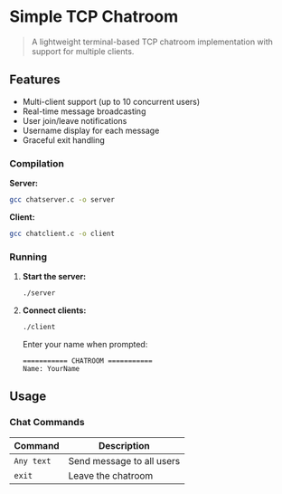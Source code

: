 # Simple TCP Chatroom

> A lightweight terminal-based TCP chatroom implementation with support for multiple clients.

## Features

* Multi-client support (up to 10 concurrent users)
* Real-time message broadcasting
* User join/leave notifications
* Username display for each message
* Graceful exit handling

### Compilation

**Server:**
```bash
gcc chatserver.c -o server
```

**Client:**
```bash
gcc chatclient.c -o client
```

### Running

1. **Start the server:**
   ```bash
   ./server
   ```

2. **Connect clients:**
   ```bash
   ./client
   ```
   Enter your name when prompted:
   ```
   =========== CHATROOM ===========
   Name: YourName
   ```

## Usage

### Chat Commands

| Command | Description |
|---------|-------------|
| `Any text` | Send message to all users |
| `exit` | Leave the chatroom |
